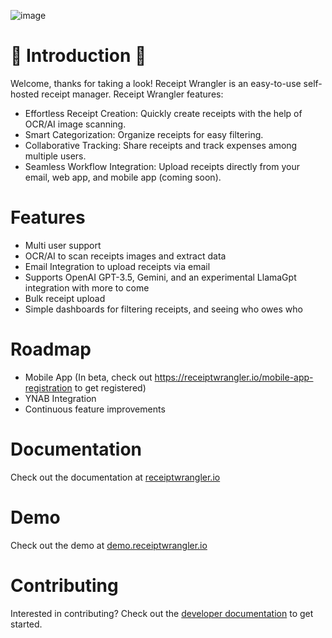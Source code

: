 ![image](https://github.com/Receipt-Wrangler/.github/assets/44912201/48922c60-d3c9-44d1-8354-4c54e8b5d657)

# 🧾 Introduction 🧾

Welcome, thanks for taking a look! Receipt Wrangler is an easy-to-use self-hosted receipt manager.
Receipt Wrangler features:

* Effortless Receipt Creation: Quickly create receipts with the help of OCR/AI image scanning.
* Smart Categorization: Organize receipts for easy filtering.
* Collaborative Tracking: Share receipts and track expenses among multiple users.
* Seamless Workflow Integration: Upload receipts directly from your email, web app, and mobile app (coming soon).

# Features

* Multi user support
* OCR/AI to scan receipts images and extract data
* Email Integration to upload receipts via email
* Supports OpenAI GPT-3.5, Gemini, and an experimental LlamaGpt integration with more to come
* Bulk receipt upload
* Simple dashboards for filtering receipts, and seeing who owes who

# Roadmap

* Mobile App (In beta, check out https://receiptwrangler.io/mobile-app-registration to get registered)
* YNAB Integration
* Continuous feature improvements

# Documentation

Check out the documentation at [receiptwrangler.io](https://receiptwrangler.io)

# Demo

Check out the demo at [demo.receiptwrangler.io](https://demo.receiptwrangler.io)

# Contributing

Interested in contributing? Check out
the [developer documentation](https://receiptwrangler.io/docs/category/development) to get started.

